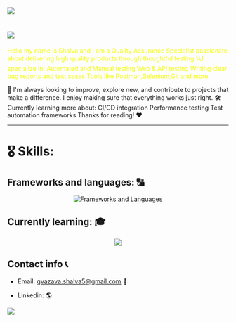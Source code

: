 <img align="center" src="https://capsule-render.vercel.app/api?type=waving&height=100&color=gradient&section=header">

# <img src="https://readme-typing-svg.demolab.com/?lines=Welcome+to+my+github+page;I+hope+you'll+like+it!">







<p style="color: #f4fc03;">
Hello my name is Shalva and I am a Quality Assurance Specialist passionate about delivering high quality products through thoughtful testing
🔍I specialize in:
Automated and Manual testing
Web & API testing
Writing clear bug reports and test cases
Tools like Postman,Selenium,Git and more

🚀 I'm always looking to improve, explore new, and contribute to projects that make a difference. I enjoy making sure that everything works just right.
🛠️ Currently learning more about:
CI/CD integration
Performance testing
Test automation frameworks
Thanks for reading! ♥
</p>

<hr>

# 🎖️ Skills:

## Frameworks and languages: 🔠
<p align="center">
  <a href="https://skillicons.dev">
    <img src="https://skillicons.dev/icons?i=py,java,bash,postman,selenium,git,html,gitlab,jenkins,mysql" alt="Frameworks and Languages" />
  </a>
</p>

## Currently learning: 🎓
  <p align="center">
    <a href="https://skillicons.dev">
      <img src="https://skillicons.dev/icons?i=py,java"/>
    </a>
  </p>

## Contact info 📞
 - Email: gvazava.shalva5@gmail.com 📩
 + Linkedin:  [](https://www.linkedin.com/in/shalva-gvazava-1a1590285/) 🌎
<img align="center" src="https://capsule-render.vercel.app/api?type=waving&height=100&color=gradient&section=footer">













